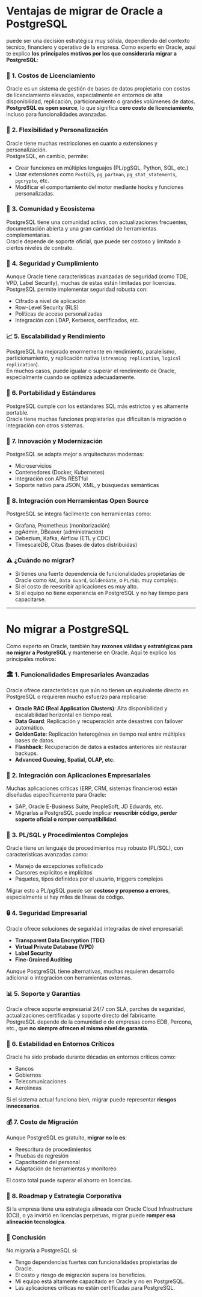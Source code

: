 # Ventajas de migrar de Oracle a PostgreSQL 
puede ser una decisión estratégica muy sólida, dependiendo del contexto técnico, financiero y operativo de la empresa. Como experto en Oracle, aquí te explico **los principales motivos por los que consideraría migrar a PostgreSQL**:
 
 
### 🔧 **1. Costos de Licenciamiento**
Oracle es un sistema de gestión de bases de datos propietario con costos de licenciamiento elevados, especialmente en entornos de alta disponibilidad, replicación, particionamiento o grandes volúmenes de datos.  
**PostgreSQL es open source**, lo que significa **cero costo de licenciamiento**, incluso para funcionalidades avanzadas.
 
### 🚀 **2. Flexibilidad y Personalización**
Oracle tiene muchas restricciones en cuanto a extensiones y personalización.  
PostgreSQL, en cambio, permite:
- Crear funciones en múltiples lenguajes (PL/pgSQL, Python, SQL, etc.)
- Usar extensiones como `PostGIS`, `pg_partman`, `pg_stat_statements`, `pgcrypto`, etc.
- Modificar el comportamiento del motor mediante hooks y funciones personalizadas.

 
### 🧠 **3. Comunidad y Ecosistema**
PostgreSQL tiene una comunidad activa, con actualizaciones frecuentes, documentación abierta y una gran cantidad de herramientas complementarias.  
Oracle depende de soporte oficial, que puede ser costoso y limitado a ciertos niveles de contrato.

 
### 🔐 **4. Seguridad y Cumplimiento**
Aunque Oracle tiene características avanzadas de seguridad (como TDE, VPD, Label Security), muchas de estas están limitadas por licencias.  
PostgreSQL permite implementar seguridad robusta con:
- Cifrado a nivel de aplicación
- Row-Level Security (RLS)
- Políticas de acceso personalizadas
- Integración con LDAP, Kerberos, certificados, etc.

 
### 📈 **5. Escalabilidad y Rendimiento**
PostgreSQL ha mejorado enormemente en rendimiento, paralelismo, particionamiento, y replicación nativa (`streaming replication`, `logical replication`).  
En muchos casos, puede igualar o superar el rendimiento de Oracle, especialmente cuando se optimiza adecuadamente.
 
### 🔄 **6. Portabilidad y Estándares**
PostgreSQL cumple con los estándares SQL más estrictos y es altamente portable.  
Oracle tiene muchas funciones propietarias que dificultan la migración o integración con otros sistemas.



### 🧪 **7. Innovación y Modernización**
PostgreSQL se adapta mejor a arquitecturas modernas:
- Microservicios
- Contenedores (Docker, Kubernetes)
- Integración con APIs RESTful
- Soporte nativo para JSON, XML, y búsquedas semánticas



### 🧩 **8. Integración con Herramientas Open Source**
PostgreSQL se integra fácilmente con herramientas como:
- Grafana, Prometheus (monitorización)
- pgAdmin, DBeaver (administración)
- Debezium, Kafka, Airflow (ETL y CDC)
- TimescaleDB, Citus (bases de datos distribuidas)



### ⚠️ ¿Cuándo no migrar?
- Si tienes una fuerte dependencia de funcionalidades propietarias de Oracle como `RAC`, `Data Guard`, `GoldenGate`, o `PL/SQL` muy complejo.
- Si el costo de reescribir aplicaciones es muy alto.
- Si el equipo no tiene experiencia en PostgreSQL y no hay tiempo para capacitarse.

 
 
---

# No migrar a PostgreSQL
Como experto en Oracle, también hay **razones válidas y estratégicas para no migrar a PostgreSQL** y mantenerse en Oracle. Aquí te explico los principales motivos:



### 🏛️ **1. Funcionalidades Empresariales Avanzadas**
Oracle ofrece características que aún no tienen un equivalente directo en PostgreSQL o requieren mucho esfuerzo para replicarse:

- **Oracle RAC (Real Application Clusters)**: Alta disponibilidad y escalabilidad horizontal en tiempo real.
- **Data Guard**: Replicación y recuperación ante desastres con failover automático.
- **GoldenGate**: Replicación heterogénea en tiempo real entre múltiples bases de datos.
- **Flashback**: Recuperación de datos a estados anteriores sin restaurar backups.
- **Advanced Queuing, Spatial, OLAP, etc.**



### 🧩 **2. Integración con Aplicaciones Empresariales**
Muchas aplicaciones críticas (ERP, CRM, sistemas financieros) están diseñadas específicamente para Oracle:

- SAP, Oracle E-Business Suite, PeopleSoft, JD Edwards, etc.
- Migrarlas a PostgreSQL puede implicar **reescribir código, perder soporte oficial o romper compatibilidad**.



### 🧠 **3. PL/SQL y Procedimientos Complejos**
Oracle tiene un lenguaje de procedimientos muy robusto (PL/SQL), con características avanzadas como:

- Manejo de excepciones sofisticado
- Cursores explícitos e implícitos
- Paquetes, tipos definidos por el usuario, triggers complejos

Migrar esto a PL/pgSQL puede ser **costoso y propenso a errores**, especialmente si hay miles de líneas de código.



### 🔒 **4. Seguridad Empresarial**
Oracle ofrece soluciones de seguridad integradas de nivel empresarial:

- **Transparent Data Encryption (TDE)**
- **Virtual Private Database (VPD)**
- **Label Security**
- **Fine-Grained Auditing**

Aunque PostgreSQL tiene alternativas, muchas requieren desarrollo adicional o integración con herramientas externas.



### 📊 **5. Soporte y Garantías**
Oracle ofrece soporte empresarial 24/7 con SLA, parches de seguridad, actualizaciones certificadas y soporte directo del fabricante.  
PostgreSQL depende de la comunidad o de empresas como EDB, Percona, etc., que **no siempre ofrecen el mismo nivel de garantía**.



### 🧱 **6. Estabilidad en Entornos Críticos**
Oracle ha sido probado durante décadas en entornos críticos como:

- Bancos
- Gobiernos
- Telecomunicaciones
- Aerolíneas

Si el sistema actual funciona bien, migrar puede representar **riesgos innecesarios**.



### 💰 **7. Costo de Migración**
Aunque PostgreSQL es gratuito, **migrar no lo es**:

- Reescritura de procedimientos
- Pruebas de regresión
- Capacitación del personal
- Adaptación de herramientas y monitoreo

El costo total puede superar el ahorro en licencias.



### 🧭 **8. Roadmap y Estrategia Corporativa**
Si la empresa tiene una estrategia alineada con Oracle Cloud Infrastructure (OCI), o ya invirtió en licencias perpetuas, migrar puede **romper esa alineación tecnológica**.



### 🧠 Conclusión
No migraría a PostgreSQL si:
- Tengo dependencias fuertes con funcionalidades propietarias de Oracle.
- El costo y riesgo de migración supera los beneficios.
- Mi equipo está altamente capacitado en Oracle y no en PostgreSQL.
- Las aplicaciones críticas no están certificadas para PostgreSQL.
